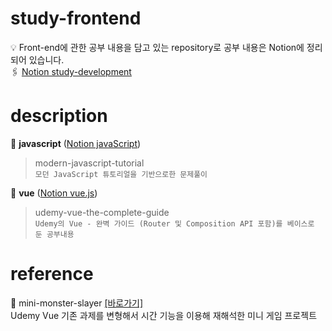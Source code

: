 # study-frontend # 

💡 Front-end에 관한 공부 내용을 담고 있는 repository로 공부 내용은 Notion에 정리되어 있습니다.
<br>🖇️ [Notion study-development](https://www.notion.so/study-development-63840dff74da48778fe796266b015e25#c0f696145a0947e88b92dd60b4ca3d84)

# description

📁 **javascript** ([Notion javaScript](https://pacific-flier-fbd.notion.site/javaScript-c005ac159c6d4cbda2e2a4722296f3bc))

> modern-javascript-tutorial
<br> `모던 JavaScript 튜토리얼을 기반으로한 문제풀이`

📁 **vue** ([Notion vue.js](https://pacific-flier-fbd.notion.site/vue-js-9d35b717e14b48629d1fbd34c24148d9))

> udemy-vue-the-complete-guide
<br> `Udemy의 Vue - 완벽 가이드 (Router 및 Composition API 포함)를 베이스로 둔 공부내용`

# reference

💼 mini-monster-slayer [[바로가기]](https://github.com/Sun-mie/mini-monster-slayer)
<br>   Udemy Vue 기존 과제를 변형해서 시간 기능을 이용해 재해석한 미니 게임 프로젝트

